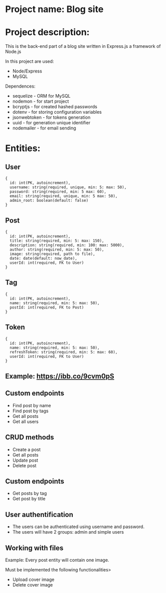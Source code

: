 # Project name: Blog site

# Project description:
This is the back-end part of a blog site written in Express.js a framework of Node.js

In this project are used:
- Node/Express
- MySQL

Dependences:
- sequelize - ORM for MySQL
- nodemon - for start project
- bcryptjs - for created hashed passwords
- dotenv - for storing configuration variables
- jsonwebtoken - for tokens generation
- uuid - for generation unique identifier
- nodemailer - for email sending

# Entities:

## User
```
{
  id: int(PK, autoincrement),
  username: string(required, unique, min: 5: max: 50),
  password: string(required, min: 5 max: 60),
  email: string(required, unique, min: 5 max: 50),
  admin_root: boolean(default: false)
}
```
## Post
```
{
  id: int(PK, autoincrement),
  title: string(required, min: 5: max: 150),
  description: string(required, min: 100: max: 5000),
  author: string(required, min: 5: max: 50),
  image: string(required, path to file),
  date: date(default: now_date),
  userId: int(required, FK to User)
}
```
## Tag
```
{
  id: int(PK, autoincrement),
  name: string(required, min: 5: max: 50),
  postId: int(required, FK to Post)
}
```
## Token
```
{
  id: int(PK, autoincrement),
  name: string(required, min: 5: max: 50),
  refreshToken: string(required, min: 5: max: 60),
  userId: int(required, FK to User)
}
```
## Example: https://ibb.co/9cvm0pS

## Custom endpoints
+ Find post by name
+ Find post by tags
+ Get all posts
+ Get all users

## CRUD methods
+ Create a post
+ Get all posts
+ Update post
+ Delete post

## Custom endpoints
+ Get posts by tag
+ Get post by title

## User authentification
+ The users can be authenticated using username and password.
+ The users will have 2 groups: admin and simple users

## Working with files
Example: Every post entity will contain one image.

Must be implemented the following functionalities>
+ Upload cover image
+ Delete cover image
